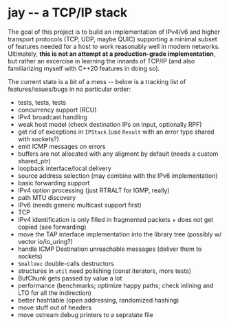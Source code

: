 # jay -- a TCP/IP stack
The goal of this project is to build an implementation of IPv4/v6 and higher transport protocols (TCP, UDP, maybe QUIC) supporting a minimal subset of features needed for a host to work reasonably well in modern networks. Ultimately, **this is not an attempt at a production-grade implementation**, but rather an excercise in learning the innards of TCP/IP (and also familiarizing myself with C++20 features in doing so).

The current state is a bit of a mess -- below is a tracking list of features/issues/bugs in no particular order:
- tests, tests, tests
- concurrency support (RCU)
- IPv4 broadcast handling
- weak host model (check destination IPs on input, optionally RPF)
- get rid of exceptions in `IPStack` (use `Result` with an error type shared with sockets?)
- emit ICMP messages on errors
- buffers are not allocated with any aligment by default (needs a custom shared_ptr)
- loopback interface/local delivery
- source address selection (may combine with the IPv6 implementation)
- basic forwarding support
- IPv4 option processing (just RTRALT for IGMP, really)
- path MTU discovery
- IPv6 (needs generic multicast support first)
- TCP
- IPv4 identification is only filled in fragmented packets + does not get copied (see forwarding)
- move the TAP interface implementation into the library tree (possibly w/ vector io/io_uring?)
- handle ICMP Destination unreachable messages (deliver them to sockets)
- `SmallVec` double-calls destructors
- structures in `util` need polishing (const iterators, more tests)
- BufChunk gets passed by value a lot
- performance (benchmarks; optimize happy paths; check inlining and LTO for all the indirection)
- better hashtable (open addressing, randomized hashing)
- move stuff out of headers
- move ostream debug printers to a sepratate file
